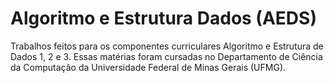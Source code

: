 # Algoritmo e Estrutura Dados (AEDS)
Trabalhos feitos para os componentes curriculares Algoritmo e Estrutura de Dados 1, 2 e 3. Essas matérias foram cursadas no Departamento de Ciência da Computação da Universidade Federal de Minas Gerais (UFMG).
